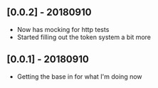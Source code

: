 ## [0.0.2] - 20180910

* Now has mocking for http tests
* Started filling out the token system a bit more

## [0.0.1] - 20180910

* Getting the base in for what I'm doing now
